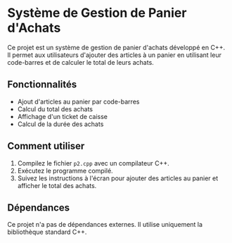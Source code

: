 # Système de Gestion de Panier d'Achats

Ce projet est un système de gestion de panier d'achats développé en C++. Il permet aux utilisateurs d'ajouter des articles à un panier en utilisant leur code-barres et de calculer le total de leurs achats.

## Fonctionnalités

- Ajout d'articles au panier par code-barres
- Calcul du total des achats
- Affichage d'un ticket de caisse
- Calcul de la durée des achats

## Comment utiliser

1. Compilez le fichier `p2.cpp` avec un compilateur C++.
2. Exécutez le programme compilé.
3. Suivez les instructions à l'écran pour ajouter des articles au panier et afficher le total des achats.

## Dépendances

Ce projet n'a pas de dépendances externes. Il utilise uniquement la bibliothèque standard C++.
